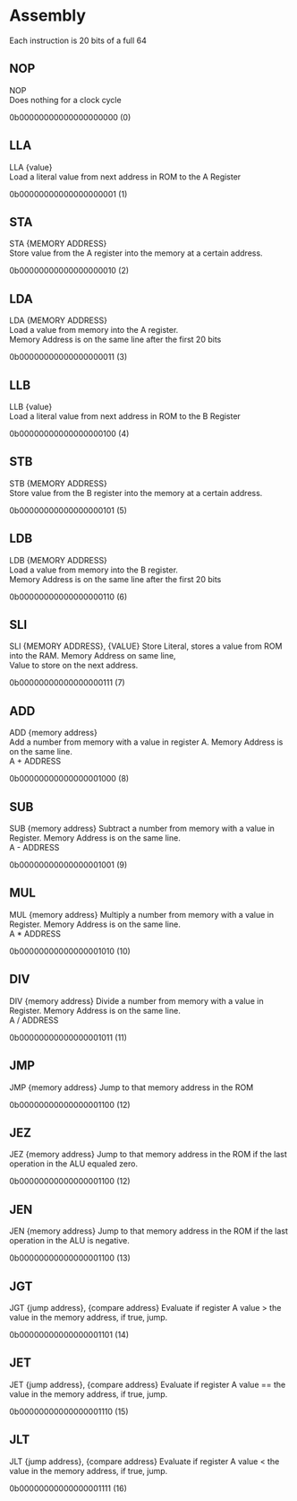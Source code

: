 # Assembly
Each instruction is 20 bits of a full 64
## NOP
NOP  
Does nothing for a clock cycle  

0b00000000000000000000 (0)

## LLA
LLA {value}  
Load a literal value from next address in ROM to the A Register  

0b00000000000000000001 (1)  
## STA
STA {MEMORY ADDRESS}  
Store value from the A register into the memory at a certain address.  

0b00000000000000000010 (2)  
## LDA
LDA {MEMORY ADDRESS}  
Load a value from memory into the A register.   
Memory Address is on the same line after the first 20 bits

0b00000000000000000011 (3)  

## LLB
LLB {value}  
Load a literal value from next address in ROM to the B Register  

0b00000000000000000100 (4)  
## STB
STB {MEMORY ADDRESS}  
Store value from the B register into the memory at a certain address.  

0b00000000000000000101 (5)
## LDB
LDB {MEMORY ADDRESS}  
Load a value from memory into the B register.   
Memory Address is on the same line after the first 20 bits

0b00000000000000000110 (6)  

## SLI
SLI {MEMORY ADDRESS}, {VALUE}
Store Literal, stores a value from ROM into the RAM. Memory Address on same line,  
Value to store on the next address.  

0b00000000000000000111 (7) 

## ADD
ADD {memory address}  
Add a number from memory with a value in register A. Memory Address is on the same line.  
A + ADDRESS  

0b00000000000000001000 (8)

## SUB
SUB {memory address}
Subtract a number from memory with a value in Register. Memory Address is on the same line.  
A - ADDRESS  

0b00000000000000001001 (9)

## MUL
MUL {memory address}
Multiply a number from memory with a value in Register. Memory Address is on the same line.  
A * ADDRESS  

0b00000000000000001010 (10)

## DIV
DIV {memory address}
Divide a number from memory with a value in Register. Memory Address is on the same line.  
A / ADDRESS  

0b00000000000000001011 (11)

## JMP
JMP {memory address}
Jump to that memory address in the ROM 

0b00000000000000001100 (12)

## JEZ
JEZ {memory address}
Jump to that memory address in the ROM if the last operation in the ALU equaled zero.  

0b00000000000000001100 (12)

## JEN
JEN {memory address}
Jump to that memory address in the ROM if the last operation in the ALU is negative.  

0b00000000000000001100 (13)

## JGT
JGT {jump address}, {compare address}
Evaluate if register A value > the value in the memory address, if true, jump.  

0b00000000000000001101 (14)

## JET
JET {jump address}, {compare address}
Evaluate if register A value == the value in the memory address, if true, jump.  

0b00000000000000001110 (15)

## JLT
JLT {jump address}, {compare address}
Evaluate if register A value < the value in the memory address, if true, jump.  

0b00000000000000001111 (16)

